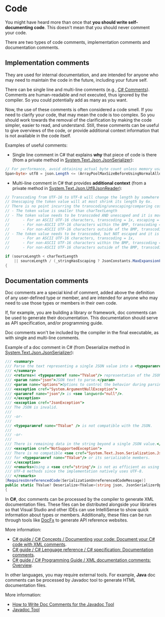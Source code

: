 # Code

You might have heard more than once that **you should write self-documenting code**. This doesn't mean that you should never comment your code.

There are two types of code comments, implementation comments and documentation comments.

## Implementation comments

They are used for internal documentation, and are intended for anyone who may need to maintain the code in the future, including your future self.

There can be single line and multi-line comments (e.g., [C# Comments](https://docs.microsoft.com/en-us/dotnet/csharp/language-reference/language-specification/lexical-structure#comments)). Comments are human-readable and not executed, thus ignored by the compiler. So you could potentially add as many as you want.

Now, the use of these comments is often considered a code smell. If you need to clarify your code, that may mean the code is too complex. So you should work towards the removal of the clarification by making the code simpler, easier to read, and understand. Still, these comments can be useful to give overviews of the code, or provide additional context information that is not available in the code itself.

Examples of useful comments:

- Single line comment in C# that explains **why** that piece of code is there (from a private method in [System.Text.Json.JsonSerializer](https://github.com/dotnet/runtime/blob/main/src/libraries/System.Text.Json/src/System/Text/Json/Serialization/JsonSerializer.Read.String.cs)):

```csharp
// For performance, avoid obtaining actual byte count unless memory usage is higher than the threshold.
Span<byte> utf8 = json.Length <= (ArrayPoolMaxSizeBeforeUsingNormalAlloc / JsonConstants.MaxExpansionFactorWhileTranscoding) ? ...
```

- Multi-line comment in C# that provides **additional context** (from a private method in [System.Text.Json.Utf8JsonReader](https://github.com/dotnet/runtime/blob/main/src/libraries/System.Text.Json/src/System/Text/Json/Reader/Utf8JsonReader.cs)):

```csharp
// Transcoding from UTF-16 to UTF-8 will change the length by somwhere between 1x and 3x.
// Unescaping the token value will at most shrink its length by 6x.
// There is no point incurring the transcoding/unescaping/comparing cost if:
// - The token value is smaller than charTextLength
// - The token value needs to be transcoded AND unescaped and it is more than 6x larger than charTextLength
//      - For an ASCII UTF-16 characters, transcoding = 1x, escaping = 6x => 6x factor
//      - For non-ASCII UTF-16 characters within the BMP, transcoding = 2-3x, but they are represented as a single escaped hex value, \uXXXX => 6x factor
//      - For non-ASCII UTF-16 characters outside of the BMP, transcoding = 4x, but the surrogate pair (2 characters) are represented by 16 bytes \uXXXX\uXXXX => 6x factor
// - The token value needs to be transcoded, but NOT escaped and it is more than 3x larger than charTextLength
//      - For an ASCII UTF-16 characters, transcoding = 1x,
//      - For non-ASCII UTF-16 characters within the BMP, transcoding = 2-3x,
//      - For non-ASCII UTF-16 characters outside of the BMP, transcoding = 2x, (surrogate pairs - 2 characters transcode to 4 UTF-8 bytes)

if (sourceLength < charTextLength
    || sourceLength / (_stringHasEscaping ? JsonConstants.MaxExpansionFactorWhileEscaping : JsonConstants.MaxExpansionFactorWhileTranscoding) > charTextLength)
{
```

## Documentation comments

Doc comments are a special kind of comment, added above the definition of any user-defined type or member, and are intended for anyone who may need to use those types or members in their own code.

If, for example, you are building a library or framework, doc comments can be used to generate their documentation. This documentation should serve as API specification, and/or programming guide.

Doc comments won't be included by the compiler in the final executable, as with single and multi-line comments.

Example of a doc comment in C# (from Deserialize method in [System.Text.Json.JsonSerializer](https://github.com/dotnet/runtime/blob/main/src/libraries/System.Text.Json/src/System/Text/Json/Serialization/JsonSerializer.Read.String.cs)):

```csharp
/// <summary>
/// Parse the text representing a single JSON value into a <typeparamref name="TValue"/>.
/// </summary>
/// <returns>A <typeparamref name="TValue"/> representation of the JSON value.</returns>
/// <param name="json">JSON text to parse.</param>
/// <param name="options">Options to control the behavior during parsing.</param>
/// <exception cref="System.ArgumentNullException">
/// <paramref name="json"/> is <see langword="null"/>.
/// </exception>
/// <exception cref="JsonException">
/// The JSON is invalid.
///
/// -or-
///
/// <typeparamref name="TValue" /> is not compatible with the JSON.
///
/// -or-
///
/// There is remaining data in the string beyond a single JSON value.</exception>
/// <exception cref="NotSupportedException">
/// There is no compatible <see cref="System.Text.Json.Serialization.JsonConverter"/>
/// for <typeparamref name="TValue"/> or its serializable members.
/// </exception>
/// <remarks>Using a <see cref="string"/> is not as efficient as using the
/// UTF-8 methods since the implementation natively uses UTF-8.
/// </remarks>
[RequiresUnreferencedCode(SerializationUnreferencedCodeMessage)]
public static TValue? Deserialize<TValue>(string json, JsonSerializerOptions? options = null)
{
```

In **C#**, doc comments can be processed by the compiler to generate XML documentation files. These files can be distributed alongside your libraries so that Visual Studio and other IDEs can use IntelliSense to show quick information about types or members. Additionally, these files can be run through tools like [DocFx](https://dotnet.github.io/docfx/) to generate API reference websites.

More information:

- [C# guide / C# Concepts / Documenting your code: Document your C# code with XML comments](https://docs.microsoft.com/en-us/dotnet/csharp/codedoc).
- [C# guide / C# Lenguage reference / C# specification: Documentation comments](https://docs.microsoft.com/en-us/dotnet/csharp/language-reference/language-specification/documentation-comments).
- [C# guide / C# Programming Guide / XML documentation comments: Overview](https://docs.microsoft.com/en-us/dotnet/csharp/programming-guide/xmldoc/).

In other languages, you may require external tools. For example, **Java** doc comments can be processed by Javadoc tool to generate HTML documentation files.

More information:

- [How to Write Doc Comments for the Javadoc Tool](https://www.oracle.com/technical-resources/articles/java/javadoc-tool.html)
- [Javadoc Tool](https://www.oracle.com/java/technologies/javase/javadoc-tool.html#javadocdocuments)
